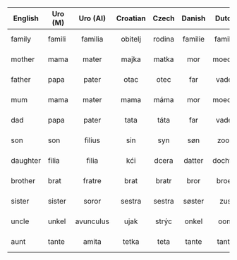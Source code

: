 | English | Uro (M) | Uro (AI)  | Croatian |  Czech |  Danish |  Dutch  |  French |   German  |  Italian |  Polish | Portuguese | Romanian |     Russian     |       Serbian       | Slovak | Spanish | Swedish |
|---------|---------|:---------:|:--------:|:------:|:-------:|:-------:|:-------:|:---------:|:--------:|:-------:|:----------:|:--------:|:---------------:|:-------------------:|:------:|:-------:|:-------:|
| family  | famili  | familia   | obitelj  | rodina | familie | familie | famille | Familie   | famiglia | rodzina | família    | familie  | семья [sémja]   | породица [porodica] | rodina | familia | familj  |
| mother  | mama    | mater     | majka    | matka  | mor     | moeder  | mère    | Mutter    | madre    | matka   | mãe        | mamă     | мать [mat']     | мајка [majka]       | matka  | madre   | mor     |
| father  | papa    | pater     | otac     | otec   | far     | vader   | père    | Vater     | padre    | ojciec  | pai        | tată     | отец [otéc]     | отац [otac]         | otec   | padre   | far     |
| mum     | mama    | mater     | mama     | máma   | mor     | moeder  | mère    | Mutter    | mamma    | mama    | mãe        | mamă     | мать [mat']     | мајка [majka]       | mama   | madre   | mor     |
| dad     | papa    | pater     | tata     | táta   | far     | vader   | père    | Vater     | papà     | tata    | pai        | tată     | отец [otéc]     | отац [otac]         | tata   | padre   | far     |
| son     | son     | filius    | sin      | syn    | søn     | zoon    | fils    | Sohn      | figlio   | syn     | filho      | fiul     | сын [syn]       | син [sin]           | syn    | hijo    | son     |
| daughter| filia   | filia     | kći      | dcera  | datter  | dochter | fille   | Tochter   | figlia   | córka   | filha      | fiică    | дочь [doč']     | ћерка [ćerka]       | dcéra  | hija    | dotter  |
| brother | brat    | fratre    | brat     | bratr  | bror    | broer   | frère   | Bruder    | fratello | brat    | irmão      | frate    | брат [brat]     | брат [brat]         | brat   | hermano | bror    |
| sister  | sister  | soror     | sestra   | sestra | søster  | zus     | sœur    | Schwester | sorella  | siostra | irmã       | soră     | сестра [sestrа] | сестра [sestra]     | sestra | hermana | syster  |
| uncle   | unkel   | avunculus | ujak     | strýc  | onkel   | oom     | oncle   | Onkel     | zio      | wuj     | tio        | unchi    | дядя [djádja]   | ујак [ujak]         | strýko | tío     | morbror |
| aunt    | tante   | amita     | tetka    | teta   | tante   | tante   | tante   | Tante     | zia      | ciocia  | tia        | mătușă   | тетя [tétja]    | тетка [tetka]       | teta   | tía     | moster  |


